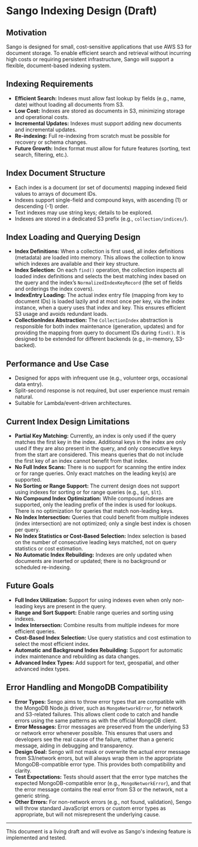 # Sango Indexing Design (Draft)

## Motivation
Sango is designed for small, cost-sensitive applications that use AWS S3 for document storage. To enable efficient search and retrieval without incurring high costs or requiring persistent infrastructure, Sango will support a flexible, document-based indexing system.

## Indexing Requirements
- **Efficient Search:** Indexes must allow fast lookup by fields (e.g., name, date) without loading all documents from S3.
- **Low Cost:** Indexes are stored as documents in S3, minimizing storage and operational costs.
- **Incremental Updates:** Indexes must support adding new documents and incremental updates.
- **Re-indexing:** Full re-indexing from scratch must be possible for recovery or schema changes.
- **Future Growth:** Index format must allow for future features (sorting, text search, filtering, etc.).

## Index Document Structure
- Each index is a document (or set of documents) mapping indexed field values to arrays of document IDs.
- Indexes support single-field and compound keys, with ascending (1) or descending (-1) order.
- Text indexes may use string keys; details to be explored.
- Indexes are stored in a dedicated S3 prefix (e.g., `collection/indices/`).

## Index Loading and Querying Design
- **Index Definitions:** When a collection is first used, all index definitions (metadata) are loaded into memory. This allows the collection to know which indexes are available and their key structure.
- **Index Selection:** On each `find()` operation, the collection inspects all loaded index definitions and selects the best matching index based on the query and the index’s `NormalizedIndexKeyRecord` (the set of fields and orderings the index covers).
- **IndexEntry Loading:** The actual index entry file (mapping from key to document IDs) is loaded lazily and at most once per key, via the index instance, when a query uses that index and key. This ensures efficient S3 usage and avoids redundant loads.
- **CollectionIndex Abstraction:** The `CollectionIndex` abstraction is responsible for both index maintenance (generation, updates) and for providing the mapping from query to document IDs during `find()`. It is designed to be extended for different backends (e.g., in-memory, S3-backed).

## Performance and Use Case
- Designed for apps with infrequent use (e.g., volunteer orgs, occasional data entry).
- Split-second response is not required, but user experience must remain natural.
- Suitable for Lambda/event-driven architectures.

## Current Index Design Limitations
- **Partial Key Matching:** Currently, an index is only used if the query matches the first key in the index. Additional keys in the index are only used if they are also present in the query, and only consecutive keys from the start are considered. This means queries that do not include the first key of an index cannot benefit from that index.
- **No Full Index Scans:** There is no support for scanning the entire index or for range queries. Only exact matches on the leading key(s) are supported.
- **No Sorting or Range Support:** The current design does not support using indexes for sorting or for range queries (e.g., `$gt`, `$lt`).
- **No Compound Index Optimization:** While compound indexes are supported, only the leading prefix of the index is used for lookups. There is no optimization for queries that match non-leading keys.
- **No Index Intersection:** Queries that could benefit from multiple indexes (index intersection) are not optimized; only a single best index is chosen per query.
- **No Index Statistics or Cost-Based Selection:** Index selection is based on the number of consecutive leading keys matched, not on query statistics or cost estimation.
- **No Automatic Index Rebuilding:** Indexes are only updated when documents are inserted or updated; there is no background or scheduled re-indexing.

## Future Goals
- **Full Index Utilization:** Support for using indexes even when only non-leading keys are present in the query.
- **Range and Sort Support:** Enable range queries and sorting using indexes.
- **Index Intersection:** Combine results from multiple indexes for more efficient queries.
- **Cost-Based Index Selection:** Use query statistics and cost estimation to select the most efficient index.
- **Automatic and Background Index Rebuilding:** Support for automatic index maintenance and rebuilding as data changes.
- **Advanced Index Types:** Add support for text, geospatial, and other advanced index types.

## Error Handling and MongoDB Compatibility

- **Error Types:** Sengo aims to throw error types that are compatible with the MongoDB Node.js driver, such as `MongoNetworkError`, for network and S3-related failures. This allows client code to catch and handle errors using the same patterns as with the official MongoDB client.
- **Error Messages:** Error messages are preserved from the underlying S3 or network error whenever possible. This ensures that users and developers see the real cause of the failure, rather than a generic message, aiding in debugging and transparency.
- **Design Goal:** Sengo will not mask or overwrite the actual error message from S3/network errors, but will always wrap them in the appropriate MongoDB-compatible error type. This provides both compatibility and clarity.
- **Test Expectations:** Tests should assert that the error type matches the expected MongoDB-compatible error (e.g., `MongoNetworkError`), and that the error message contains the real error from S3 or the network, not a generic string.
- **Other Errors:** For non-network errors (e.g., not found, validation), Sengo will throw standard JavaScript errors or custom error types as appropriate, but will not misrepresent the underlying cause.

---
This document is a living draft and will evolve as Sango's indexing feature is implemented and tested.
